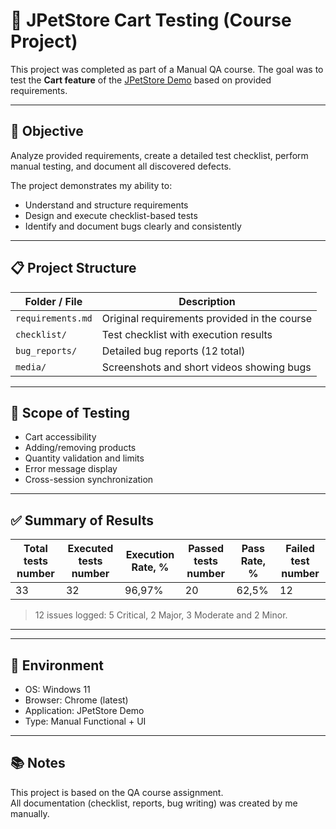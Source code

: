 # 🐥 JPetStore Cart Testing (Course Project)

This project was completed as part of a Manual QA course.
The goal was to test the **Cart feature** of the [JPetStore Demo](https://jpetstore.mate.academy/) based on provided requirements.

---

## 🎯 Objective
Analyze provided requirements, create a detailed test checklist, perform manual testing, and document all discovered defects.  

The project demonstrates my ability to:
- Understand and structure requirements  
- Design and execute checklist-based tests  
- Identify and document bugs clearly and consistently

---

## 📋 Project Structure
| Folder / File | Description |
|----------------|-------------|
| `requirements.md` | Original requirements provided in the course |
| `checklist/` | Test checklist with execution results |
| `bug_reports/` | Detailed bug reports (12 total) |
| `media/` | Screenshots and short videos showing bugs |

---

## 🧠 Scope of Testing
- Cart accessibility  
- Adding/removing products  
- Quantity validation and limits  
- Error message display  
- Cross-session synchronization  

---

## ✅ Summary of Results
| Total tests number | Executed tests number | Execution Rate, % | Passed tests number | Pass Rate, % | Failed test number |
|------------------|--------|--------|----------|--------|----------|
| 33 | 32 | 96,97% | 20 | 62,5% | 12 |

> 12 issues logged: 5 Critical, 2 Major, 3 Moderate and 2 Minor.

---

---

## 🧩 Environment
- OS: Windows 11  
- Browser: Chrome (latest)  
- Application: JPetStore Demo  
- Type: Manual Functional + UI

---

## 📚 Notes
This project is based on the QA course assignment.  
All documentation (checklist, reports, bug writing) was created by me manually.
